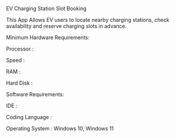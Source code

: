 EV Charging Station Slot Booking 


This App Allows EV users to locate nearby charging stations, check availability and reserve charging slots in advance.


   Minimum Hardware Requirements:

Processor : 

Speed : 

RAM : 

Hard Disk : 

 Software Requirements:

IDE : 

Coding Language :

Operating System : Windows 10, Windows 11

